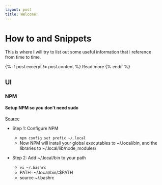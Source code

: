 ```yaml
---
layout: post
title: Welcome!
---
```

# How to and Snippets
This is where I will try to list out some useful information that I reference from time to time.

{% if post.excerpt != post.content %} Read more {% endif %}

## UI
### NPM
#### Setup NPM so you don't need sudo
[Source](http://michaelb.org/the-right-way-to-do-global-npm-install-without-sudo/)

+ Step 1: Configure NPM
  + `npm config set prefix ~/.local`  
  + Now NPM will install your global executables to ~/.local/bin, and the libraries to ~/.local/lib/node_modules/

+ Step 2: Add ~/.local/bin to your path
  + `vi ~/.bashrc`
  + PATH=~/.local/bin/:$PATH
  + source ~/.bashrc
